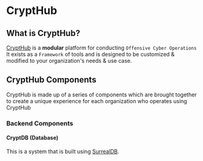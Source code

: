 # CryptHub

## What is CryptHub?

[CryptHub](https://github.com/CryptCloudCC/CryptHub) is a **modular** platform for conducting `Offensive Cyber Operations`
It exists as a `Framework` of tools and is designed to be customized & modified to your organization's needs & use case.



## CryptHub Components
CryptHub is made up of a series of components which are brought together to create a unique experience for each organization who operates using CryptHub



### Backend Components 


#### CryptDB (Database)
This is a system that is built using [SurrealDB](https://surrealdb.com). 

